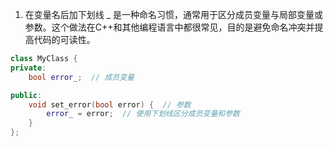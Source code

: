 1. 在变量名后加下划线 _ 是一种命名习惯，通常用于区分成员变量与局部变量或参数。这个做法在C++和其他编程语言中都很常见，目的是避免命名冲突并提高代码的可读性。

```cpp
class MyClass {
private:
    bool error_;  // 成员变量

public:
    void set_error(bool error) {  // 参数
        error_ = error;  // 使用下划线区分成员变量和参数
    }
};
```

